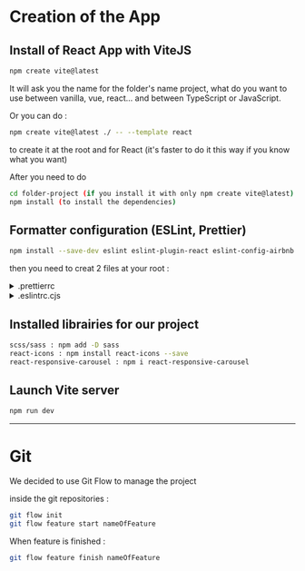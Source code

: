 # Creation of the App

## Install of React App with ViteJS

```bash
npm create vite@latest
```

It will ask you the name for the folder's name project, what do you want to use between vanilla, vue, react... and between TypeScript or JavaScript.

Or you can do :

```bash
npm create vite@latest ./ -- --template react
```

to create it at the root and for React (it's faster to do it this way if you know what you want)

After you need to do

```bash
cd folder-project (if you install it with only npm create vite@latest)
npm install (to install the dependencies)
```

## Formatter configuration (ESLint, Prettier)

```bash
npm install --save-dev eslint eslint-plugin-react eslint-config-airbnb eslint-plugin-import eslint-plugin-jsx-a11y eslint-plugin-react-hooks prettier eslint-config-prettier eslint-plugin-prettier
```

then you need to creat 2 files at your root :

<details>
  <summary>.prettierrc</summary>
    <pre>
{
    "trailingComma": "es5",
    "tabWidth": 2,
    "semi": true,
    "singleQuote": true,
    "printWidth": 120
}
</pre>
</details>

<details>
  <summary>.eslintrc.cjs</summary>
      <pre>
module.exports = {
  env: {
    browser: true,
    es2021: true,
  },
  extends: [
    'eslint:recommended',
    'plugin:react/recommended',
    'plugin:react-hooks/recommended',
    'airbnb',
    'plugin:prettier/recommended',
  ],
  parserOptions: {
    ecmaVersion: 2021,
    sourceType: 'module',
  },
  settings: {
    react: {
      version: 'detect',
    },
  },
  plugins: ['react', 'react-hooks', 'prettier'],
  rules: {
    'react/react-in-jsx-scope': 0,
    'react/jsx-filename-extension': [1, { extensions: ['.js', '.jsx'] }],
    'prettier/prettier': [
      'error',
      {
        trailingComma: 'es5',
        tabWidth: 2,
        semi: true,
        singleQuote: true,
        printWidth: 120,
      },
    ],
    'jsx-a11y/click-events-have-key-events': 'off',
    'jsx-a11y/no-static-element-interactions': 'off',
  },
};
</pre>

</details>

## Installed librairies for our project

```bash
scss/sass : npm add -D sass
react-icons : npm install react-icons --save
react-responsive-carousel : npm i react-responsive-carousel
```

## Launch Vite server

```bash
npm run dev
```

---

# Git

We decided to use Git Flow to manage the project

inside the git repositories :

```bash
git flow init
git flow feature start nameOfFeature
```

When feature is finished :

```bash
git flow feature finish nameOfFeature
```
